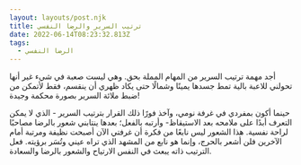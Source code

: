 ```yaml
---
layout: layouts/post.njk
title: ترتيب السرير والرضا النفسي
date: 2022-06-14T08:23:32.813Z
tags:
  - الرضا النفسي
---
```

أجد مهمة ترتيب السرير من المهام  المملة بحق. وهي ليست صعبة في شيء غير أنها تحولني للاعبة بالية تمط جسدها يمينًا وشمالًا حتى يكاد ظهري أن ينقسم، فقط لأتمكن من ضبط ملائة السرير بصورة محكمة وجيدة!

حينما أكون بمفردي في غرفة نومي، وآخذ فورًا ذلك القرار بترتيب السرير - الذي لا يمكن التعرف أبدًا على ملامحه بعد الاستيقاظ- وأرتبه بالفعل؛ بعدها ينتابني شعور بالرضا مصاحبًا لراحة نفسية. هذا الشعور ليس نابعًا من فكرة أن غرفتي الآن أصبحت نظيفة ومرتبة أمام الآخرين فلن أشعر بالحرج، وإنما هو نابع من المشهد الذي تراه عيني وتُسَر برؤيته. فعل الترتيب ذاته يبعث في النفس الارتياح والشعور بالرضا والسعادة.
